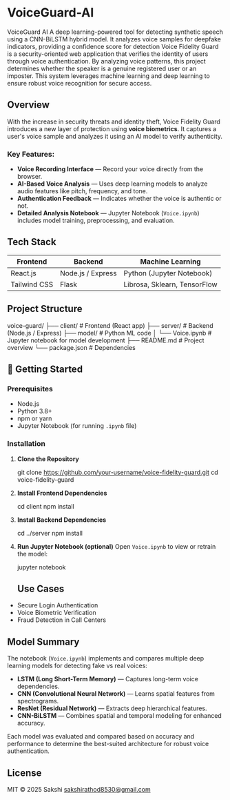 # VoiceGuard-AI
VoiceGuard AI A deep learning-powered tool for detecting synthetic speech using a CNN-BiLSTM hybrid model. It analyzes voice samples for deepfake indicators, providing a confidence score for detection
Voice Fidelity Guard is a security-oriented web application that verifies the identity of users through voice authentication. By analyzing voice patterns, this project determines whether the speaker is a genuine registered user or an imposter. This system leverages machine learning and deep learning to ensure robust voice recognition for secure access.

## Overview
With the increase in security threats and identity theft, Voice Fidelity Guard introduces a new layer of protection using **voice biometrics**. It captures a user's voice sample and analyzes it using an AI model to verify authenticity.

### Key Features:
-  **Voice Recording Interface** — Record your voice directly from the browser.
-  **AI-Based Voice Analysis** — Uses deep learning models to analyze audio features like pitch, frequency, and tone.
- **Authentication Feedback** — Indicates whether the voice is authentic or not.
-  **Detailed Analysis Notebook** — Jupyter Notebook (`Voice.ipynb`) includes model training, preprocessing, and evaluation.

  ##  Tech Stack

| Frontend        | Backend         | Machine Learning     |
|------------------|------------------|------------------------|
| React.js         | Node.js / Express | Python (Jupyter Notebook) |
| Tailwind CSS     | Flask             | Librosa, Sklearn, TensorFlow |


##  Project Structure

 voice-guard/
├── client/                     # Frontend (React app)
├── server/                     # Backend (Node.js / Express)
├── model/                      # Python ML code
│   └── Voice.ipynb         # Jupyter notebook for model development
├── README.md                   # Project overview
└── package.json                # Dependencies

## 🚀 Getting Started

### Prerequisites

- Node.js
- Python 3.8+
- npm or yarn
- Jupyter Notebook (for running `.ipynb` file)

### Installation

1. **Clone the Repository**
   
   git clone https://github.com/your-username/voice-fidelity-guard.git
   cd voice-fidelity-guard
   

2. **Install Frontend Dependencies**
   
   cd client
   npm install
   

3. **Install Backend Dependencies**
   
   cd ../server
   npm install
  

4. **Run Jupyter Notebook (optional)**
   Open `Voice.ipynb` to view or retrain the model:
   
   jupyter notebook

   ##  Use Cases

- Secure Login Authentication
- Voice Biometric Verification
- Fraud Detection in Call Centers

##  Model Summary

The notebook (`Voice.ipynb`) implements and compares multiple deep learning models for detecting fake vs real voices:

-  **LSTM (Long Short-Term Memory)** — Captures long-term voice dependencies.
-  **CNN (Convolutional Neural Network)** — Learns spatial features from spectrograms.
-  **ResNet (Residual Network)** — Extracts deep hierarchical features.
-  **CNN-BiLSTM** — Combines spatial and temporal modeling for enhanced accuracy.

Each model was evaluated and compared based on accuracy and performance to determine the best-suited architecture for robust voice authentication.

## License

MIT © 2025 Sakshi sakshirathod8530@gmail.com
